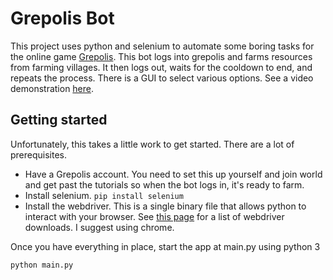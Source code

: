 # Grepolis Bot

This project uses python and selenium to automate some boring tasks for the online game [Grepolis](https://en.grepolis.com/). This bot logs into grepolis and farms resources from farming villages. It then logs out, waits for the cooldown to end, and repeats the process. There is a GUI to select various options. See a video demonstration [here](https://www.youtube.com/watch?v=_WK7M6m7Z2g).

## Getting started

Unfortunately, this takes a little work to get started. There are a lot of prerequisites.

- Have a Grepolis account. You need to set this up yourself and join world and get past the tutorials so when the bot logs in, it's ready to farm.
- Install selenium. `pip install selenium`
- Install the webdriver. This is a single binary file that allows python to interact with your browser. See [this page](https://pypi.org/project/selenium/) for a list of webdriver downloads. I suggest using chrome.

Once you have everything in place, start the app at main.py using python 3

`python main.py`